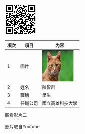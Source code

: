 <img src="qr.png" width="100" Height="100"  />



| 項次 | 項目 | 內容 |
|----------|----------|----------|
| 1    | 圖片    | <img src="CAT.jfif" width="100" Height="100"  />|
| 2   | 姓名    | 陳智群|
| 3   | 職稱     | 學生|
| 4  | 任職公司    | 國立高雄科技大學|

觀看影片二
<a herf="https://www.youtube.com/watch?v=5rpVogaxPiU" target="_black"></a><br>
<a alt="高雄智慧城市" width="400" hgight="250" border="10"/></a>
<br>影片取自Youtube

<br><br><br>
 
